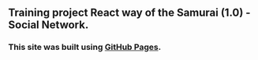 ## Training project React way of the Samurai (1.0) - Social Network.

### This site was built using [GitHub Pages](https://katherinafed.github.io/react-project).